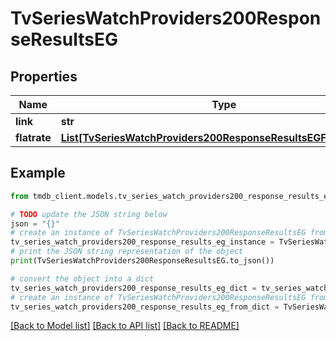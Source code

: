 # TvSeriesWatchProviders200ResponseResultsEG


## Properties

Name | Type | Description | Notes
------------ | ------------- | ------------- | -------------
**link** | **str** |  | [optional] 
**flatrate** | [**List[TvSeriesWatchProviders200ResponseResultsEGFlatrateInner]**](TvSeriesWatchProviders200ResponseResultsEGFlatrateInner.md) |  | [optional] 

## Example

```python
from tmdb_client.models.tv_series_watch_providers200_response_results_eg import TvSeriesWatchProviders200ResponseResultsEG

# TODO update the JSON string below
json = "{}"
# create an instance of TvSeriesWatchProviders200ResponseResultsEG from a JSON string
tv_series_watch_providers200_response_results_eg_instance = TvSeriesWatchProviders200ResponseResultsEG.from_json(json)
# print the JSON string representation of the object
print(TvSeriesWatchProviders200ResponseResultsEG.to_json())

# convert the object into a dict
tv_series_watch_providers200_response_results_eg_dict = tv_series_watch_providers200_response_results_eg_instance.to_dict()
# create an instance of TvSeriesWatchProviders200ResponseResultsEG from a dict
tv_series_watch_providers200_response_results_eg_from_dict = TvSeriesWatchProviders200ResponseResultsEG.from_dict(tv_series_watch_providers200_response_results_eg_dict)
```
[[Back to Model list]](../README.md#documentation-for-models) [[Back to API list]](../README.md#documentation-for-api-endpoints) [[Back to README]](../README.md)



